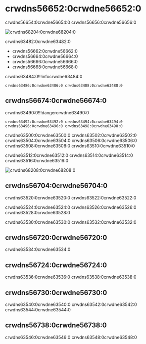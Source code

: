 # crwdns56652:0crwdne56652:0

crwdns56654:0crwdne56654:0 crwdns56656:0crwdne56656:0

![crwdns68204:0crwdne68204:0](crwdns68202:0crwdne68202:0)

crwdns63482:0crwdne63482:0

* crwdns56662:0crwdne56662:0
* crwdns56664:0crwdne56664:0
* crwdns56666:0crwdne56666:0
* crwdns56668:0crwdne56668:0

crwdns63484:0!!!infocrwdne63484:0

    crwdns63486:0crwdne63486:0 crwdns63488:0crwdne63488:0

## crwdns56674:0crwdne56674:0

crwdns63490:0!!!dangercrwdne63490:0

    crwdns63492:0crwdne63492:0 crwdns63494:0crwdne63494:0 crwdns63496:0crwdne63496:0 crwdns63498:0crwdne63498:0

crwdns63500:0crwdne63500:0 crwdns63502:0crwdne63502:0 crwdns63504:0crwdne63504:0 crwdns63506:0crwdne63506:0 crwdns63508:0crwdne63508:0 crwdns63510:0crwdne63510:0

crwdns63512:0crwdne63512:0 crwdns63514:0crwdne63514:0 crwdns63516:0crwdne63516:0

![crwdns68208:0crwdne68208:0](crwdns68206:0crwdne68206:0)

## crwdns56704:0crwdne56704:0

crwdns63520:0crwdne63520:0 crwdns63522:0crwdne63522:0

crwdns63524:0crwdne63524:0 crwdns63526:0crwdne63526:0 crwdns63528:0crwdne63528:0

crwdns63530:0crwdne63530:0 crwdns63532:0crwdne63532:0

## crwdns56720:0crwdne56720:0

crwdns63534:0crwdne63534:0

## crwdns56724:0crwdne56724:0

crwdns63536:0crwdne63536:0 crwdns63538:0crwdne63538:0

## crwdns56730:0crwdne56730:0

crwdns63540:0crwdne63540:0 crwdns63542:0crwdne63542:0 crwdns63544:0crwdne63544:0

## crwdns56738:0crwdne56738:0

crwdns63546:0crwdne63546:0 crwdns63548:0crwdne63548:0
